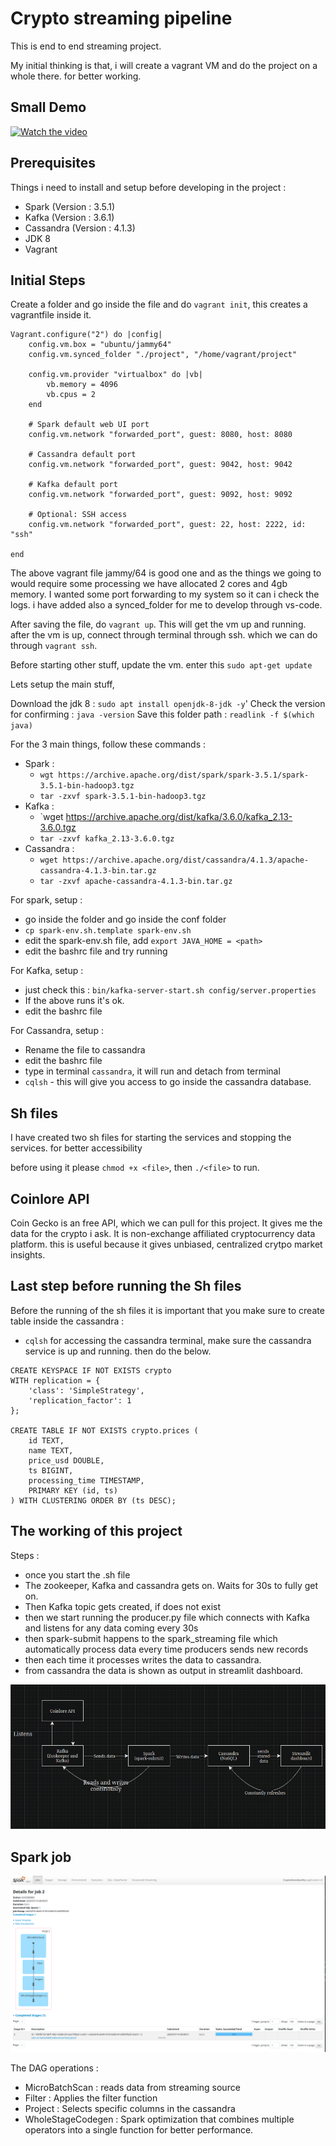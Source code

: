 # Crypto streaming pipeline

This is end to end streaming project.

My initial thinking is that, i will create a vagrant VM and do the project on a whole there. for better working.

## Small Demo

[![Watch the video](https://img.youtube.com/vi/VOxR0kBzwKw/0.jpg)](https://www.youtube.com/shorts/VOxR0kBzwKw)


## Prerequisites

Things i need to install and setup before developing in the project : 
- Spark (Version : 3.5.1)
- Kafka (Version : 3.6.1)
- Cassandra (Version : 4.1.3)
- JDK 8
- Vagrant 

## Initial Steps 

Create a folder and go inside the file and do `vagrant init`, this creates a vagrantfile inside it.

```
Vagrant.configure("2") do |config|
	config.vm.box = "ubuntu/jammy64"
	config.vm.synced_folder "./project", "/home/vagrant/project"

	config.vm.provider "virtualbox" do |vb|
		vb.memory = 4096
		vb.cpus = 2
	end

	# Spark default web UI port
	config.vm.network "forwarded_port", guest: 8080, host: 8080

	# Cassandra default port
	config.vm.network "forwarded_port", guest: 9042, host: 9042

	# Kafka default port
	config.vm.network "forwarded_port", guest: 9092, host: 9092

	# Optional: SSH access
	config.vm.network "forwarded_port", guest: 22, host: 2222, id: "ssh"

end
```

The above vagrant file jammy/64 is good one and as the things we going to would require some processing we have allocated 2 cores and 4gb memory. I wanted some port forwarding to my system so it can i check the logs. i have added also a synced_folder for me to develop through vs-code.

After saving the file, do `vagrant up`. This will get the vm up and running. after the vm is up, connect through terminal through ssh. which we can do through `vagrant ssh`.

Before starting other stuff, update the vm. enter this `sudo apt-get update`

Lets setup the main stuff,

Download the jdk 8 : `sudo apt install openjdk-8-jdk -y`'
Check the version for confirming : `java -version`
Save this folder path : `readlink -f $(which java)`

For the 3 main things, follow these commands : 
- Spark :
	- `wgt https://archive.apache.org/dist/spark/spark-3.5.1/spark-3.5.1-bin-hadoop3.tgz`
	- `tar -zxvf spark-3.5.1-bin-hadoop3.tgz`
- Kafka  : 
	- `wget https://archive.apache.org/dist/kafka/3.6.0/kafka_2.13-3.6.0.tgz
	- `tar -zxvf kafka_2.13-3.6.0.tgz`
- Cassandra : 
	- `wget https://archive.apache.org/dist/cassandra/4.1.3/apache-cassandra-4.1.3-bin.tar.gz`
	- `tar -zxvf apache-cassandra-4.1.3-bin.tar.gz`

For spark, setup : 
- go inside the folder and go inside the conf folder 
- `cp spark-env.sh.template spark-env.sh`
- edit the spark-env.sh file, add `export JAVA_HOME = <path>`
- edit the bashrc file and try running 

For Kafka, setup :
- just check this : `bin/kafka-server-start.sh config/server.properties`
- If the above runs it's ok.
- edit the bashrc file

For Cassandra, setup : 
- Rename the file to cassandra
- edit the bashrc file
- type in terminal `cassandra`, it will run and detach from terminal
- `cqlsh` - this will give you access to go inside the cassandra database.

## Sh files 

I have created two sh files for starting the services and stopping the services. for better accessibility

before using it please `chmod +x <file>`, then `./<file>`  to run.

## Coinlore API

Coin Gecko is an free API, which we can pull for this project. It gives me the data for the crypto i ask. It is non-exchange affiliated cryptocurrency data platform. this is useful because it gives unbiased, centralized crytpo market insights.


## Last step before running the Sh files

Before the running of the sh files it is important that you make sure to create table inside the cassandra : 

- `cqlsh` for accessing the cassandra terminal, make sure the cassandra service is up and running. then do the below.

```
CREATE KEYSPACE IF NOT EXISTS crypto 
WITH replication = {
    'class': 'SimpleStrategy', 
    'replication_factor': 1
};

CREATE TABLE IF NOT EXISTS crypto.prices (
    id TEXT,                   
    name TEXT,                 
    price_usd DOUBLE,          
    ts BIGINT,                 
    processing_time TIMESTAMP, 
    PRIMARY KEY (id, ts)       
) WITH CLUSTERING ORDER BY (ts DESC);
```
## The working of this project

Steps : 
- once you start the .sh file
- The zookeeper, Kafka and cassandra gets on. Waits for 30s to fully get on.
- Then Kafka topic gets created, if does not exist
- then we start running the producer.py file which connects with Kafka and listens for any data coming every 30s
- then spark-submit happens to the spark_streaming file which automatically process data every time producers sends new records 
- then each time it processes writes the data to cassandra.
- from cassandra the data is shown as output in streamlit dashboard.

![flowchat](project/images/flowchart.png)

## Spark job 

![spark_dag](project/images/spark_dag.png)

The DAG operations : 
- MicroBatchScan : reads data from streaming source 
- Filter : Applies the filter function 
- Project : Selects specific columns in the cassandra 
- WholeStageCodegen : Spark  optimization that combines multiple operators into a single function for better performance.



